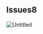 ## Issues8
![Untitled](https://user-images.githubusercontent.com/55937743/81182063-ecb53900-8fdf-11ea-8851-109f0f7dd9a6.png)

